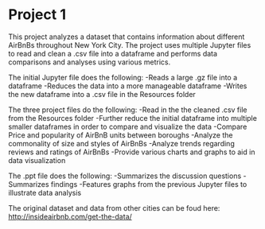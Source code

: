 # Project 1

This project analyzes a dataset that contains information about different AirBnBs throughout New York City. The project uses multiple Jupyter files to read and clean a .csv file into a dataframe and performs data comparisons and analyses using various metrics.

The initial Jupyter file does the following:
    -Reads a large .gz file into a dataframe
    -Reduces the data into a more manageable dataframe
    -Writes the new dataframe into a .csv file in the Resources folder

The three project files do the following:
    -Read in the the cleaned .csv file from the Resources folder
    -Further reduce the initial dataframe into multiple smaller dataframes in order to compare and visualize the data
    -Compare Price and popularity of AirBnB units between boroughs
    -Analyze the commonality of size and styles of AirBnBs
    -Analyze trends regarding reviews and ratings of AirBnBs
    -Provide various charts and graphs to aid in data visualization

The .ppt file does the following:
    -Summarizes the discussion questions
    -Summarizes findings
    -Features graphs from the previous Jupyter files to illustrate data analysis

The original dataset and data from other cities can be foud here:
    http://insideairbnb.com/get-the-data/